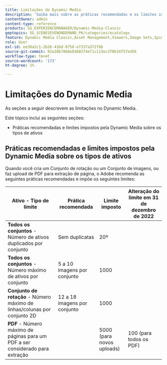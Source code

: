 ```yaml
---
title: Limitações do Dynamic Media
description: 'Saiba mais sobre as práticas recomendadas e os limites impostos ao criar um Conjunto de imagens ou um Conjunto de rotação ou carregar um PDF. Saiba também sobre navegador da Web e combinações de sistema operacional não compatíveis com visualizadores do Dynamic Media. '
contentOwner: admin
content-type: reference
products: SG_EXPERIENCEMANAGER/Dynamic-Media-Classic
geptopics: SG_SCENESEVENONDEMAND_PK/categories/ecatalogs
feature: Dynamic Media Classic,Asset Management,Viewers,Image Sets,Spin Sets,eCatalog
role: User
exl-id: ee30a2c1-2b26-41bd-8758-e7337a3727bb
source-git-commit: 92a28b7868e03802f4ef1c113ec3f8b34f57ed56
workflow-type: tm+mt
source-wordcount: '173'
ht-degree: 1%

---
```


# Limitações do Dynamic Media

As seções a seguir descrevem as limitações no Dynamic Media.

Este tópico inclui as seguintes seções:

* Práticas recomendadas e limites impostos pela Dynamic Media sobre os tipos de ativos

<!-- * Unsupported web browser and operating system combinations for Dynamic Media Viewers -->

## Práticas recomendadas e limites impostos pela Dynamic Media sobre os tipos de ativos

Quando você cria um Conjunto de rotação ou um Conjunto de imagens, ou faz upload de PDF para extração de página, o Adobe recomenda as seguintes práticas recomendadas e impõe os seguintes limites:

<!-- | **Image** - Number of Smart Crops per image | 5 | 100 |  | -->

| Ativo - Tipo de limite | Prática recomendada | Limite imposto | Alteração do limite em 31 de dezembro de 2022 |
| --- | --- | --- | --- |
| **Todos os conjuntos** - Número de ativos duplicados por conjunto | Sem duplicatas | 20º |  |
| **Todos os conjuntos** - Número máximo de ativos por conjunto | 5 a 10 imagens por conjunto | 1000 |
| **Conjunto de rotação** - Número máximo de linhas/colunas por conjunto 2D | 12 a 18 imagens por conjunto | 1000 |
| **PDF** - Número máximo de páginas para um PDF a ser considerado para extração |  | 5000 (para novos uploads) | 100 (para todos os PDF) |

<!-- See also [Dynamic Media limitations](/help/limitations.md) -->

<!-- ## Unsupported web browser and operating system combinations for Dynamic Media Viewers

Dynamic Media Viewers do not support following combinations of web browser and operating system.

* Internet Explorer 11 + Windows 7
* Internet Explorer 11 + Windows 8.1
* Internet Explorer 11 + Windows Phone 8.1
* Internet Explorer 11 + Windows Phone 8.1 Update
* Safari 6 + iOS 6.0.1
* Safari 7 + iOS 7.1
* Safari 7 + macOS X 10.9 Mavericks
* Safari 8 + iOS 8.4
* Safari 8 + macOS X 10.10 Yosemite -->


